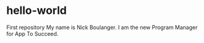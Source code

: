 # hello-world
First repository
My name is Nick Boulanger. I am the new Program Manager for App To Succeed. 
